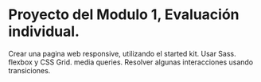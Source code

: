 # Proyecto del Modulo 1, Evaluación individual.

Crear una pagina web responsive, utilizando el started kit.
Usar Sass.
flexbox y CSS Grid.
media queries.
Resolver algunas interacciones usando transiciones.
